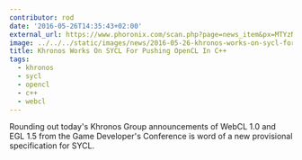 ```yaml
---
contributor: rod
date: '2016-05-26T14:35:43+02:00'
external_url: https://www.phoronix.com/scan.php?page=news_item&px=MTYzNjM
image: ../../../static/images/news/2016-05-26-khronos-works-on-sycl-for-pushing-opencl-in-c.webp
title: Khronos Works On SYCL For Pushing OpenCL In C++
tags:
  - khronos
  - sycl
  - opencl
  - c++
  - webcl
---
```


Rounding out today's Khronos Group announcements of WebCL 1.0 and EGL 1.5 from the Game Developer's Conference is word
of a new provisional specification for SYCL. 
